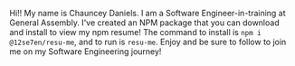 Hi!! My name is Chauncey Daniels. I am a Software Engineer-in-training at General Assembly. I've created an NPM package that you can download and install to view my npm resume! The command to install  is ```npm i @12se7en/resu-me```, and to run is ```resu-me```. Enjoy and be sure to follow to join me on my Software Engineering journey!
